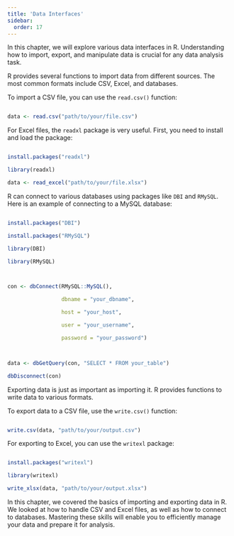 ```yaml
---
title: 'Data Interfaces'
sidebar:
  order: 17
---
```


 In this chapter, we will explore various data interfaces in R. Understanding how to import, export, and manipulate data is crucial for any data analysis task. 





R provides several functions to import data from different sources. The most common formats include CSV, Excel, and databases.





To import a CSV file, you can use the `read.csv()` function:



```r

data <- read.csv("path/to/your/file.csv")

```





For Excel files, the `readxl` package is very useful. First, you need to install and load the package:



```r

install.packages("readxl")

library(readxl)

data <- read_excel("path/to/your/file.xlsx")

```





R can connect to various databases using packages like `DBI` and `RMySQL`. Here is an example of connecting to a MySQL database:



```r

install.packages("DBI")

install.packages("RMySQL")

library(DBI)

library(RMySQL)



con <- dbConnect(RMySQL::MySQL(), 

                 dbname = "your_dbname", 

                 host = "your_host", 

                 user = "your_username", 

                 password = "your_password")



data <- dbGetQuery(con, "SELECT * FROM your_table")

dbDisconnect(con)

```





Exporting data is just as important as importing it. R provides functions to write data to various formats.





To export data to a CSV file, use the `write.csv()` function:



```r

write.csv(data, "path/to/your/output.csv")

```





For exporting to Excel, you can use the `writexl` package:



```r

install.packages("writexl")

library(writexl)

write_xlsx(data, "path/to/your/output.xlsx")

```





In this chapter, we covered the basics of importing and exporting data in R. We looked at how to handle CSV and Excel files, as well as how to connect to databases. Mastering these skills will enable you to efficiently manage your data and prepare it for analysis.
